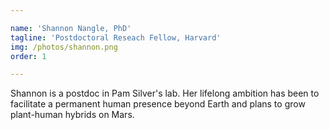 ```yaml
---

name: 'Shannon Nangle, PhD'
tagline: 'Postdoctoral Reseach Fellow, Harvard'
img: /photos/shannon.png
order: 1

---
```


Shannon is a postdoc in Pam Silver's lab. Her lifelong ambition has been to facilitate a permanent human presence beyond Earth and plans to grow plant-human hybrids on Mars.
